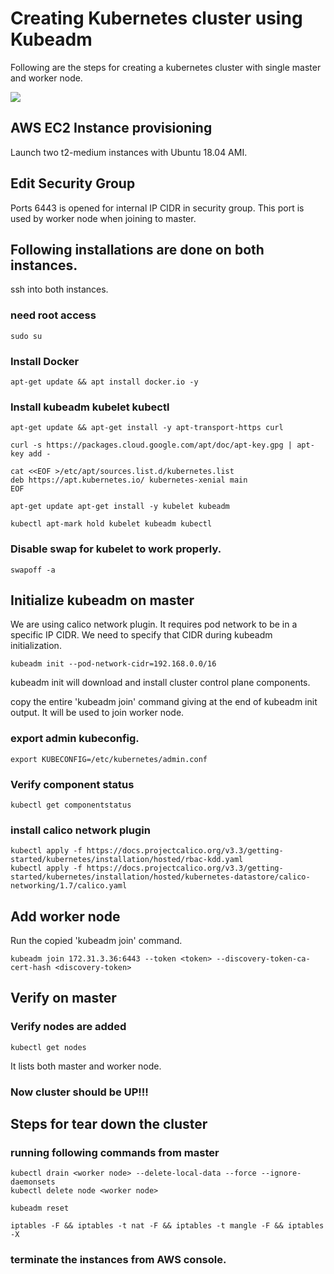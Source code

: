 # Creating Kubernetes cluster using Kubeadm

Following are the steps for creating a kubernetes cluster with single master and worker node.

![](https://i.imgur.com/ToeuZEX.png)


## AWS EC2 Instance provisioning
Launch two t2-medium instances with Ubuntu 18.04 AMI.

## Edit Security Group 
Ports 6443 is opened for internal IP CIDR in security group. This port is used by worker node when joining to master.


## Following installations are done on both instances.

ssh into both instances.

### need root access
```
sudo su
```

### Install Docker
```
apt-get update && apt install docker.io -y
```

### Install kubeadm kubelet kubectl
```
apt-get update && apt-get install -y apt-transport-https curl

curl -s https://packages.cloud.google.com/apt/doc/apt-key.gpg | apt-key add -

cat <<EOF >/etc/apt/sources.list.d/kubernetes.list
deb https://apt.kubernetes.io/ kubernetes-xenial main
EOF

apt-get update apt-get install -y kubelet kubeadm 

kubectl apt-mark hold kubelet kubeadm kubectl
```

### Disable swap for kubelet to work properly.
```
swapoff -a
```


## Initialize kubeadm on master

We are using calico network plugin. It requires pod network to be in a specific IP CIDR. We need to specify that CIDR during kubeadm initialization.

```
kubeadm init --pod-network-cidr=192.168.0.0/16
```

kubeadm init will download and install cluster control plane components.

copy the entire 'kubeadm join' command giving at the end of kubeadm init output. It will be used to join worker node.

### export admin kubeconfig.
```
export KUBECONFIG=/etc/kubernetes/admin.conf
```

### Verify component status
```
kubectl get componentstatus
```

### install calico network plugin
```
kubectl apply -f https://docs.projectcalico.org/v3.3/getting-started/kubernetes/installation/hosted/rbac-kdd.yaml
kubectl apply -f https://docs.projectcalico.org/v3.3/getting-started/kubernetes/installation/hosted/kubernetes-datastore/calico-networking/1.7/calico.yaml
```


## Add worker node
Run the copied 'kubeadm join' command.
```
kubeadm join 172.31.3.36:6443 --token <token> --discovery-token-ca-cert-hash <discovery-token>
```


## Verify on master

### Verify nodes are added
```
kubectl get nodes
```
It lists both master and worker node.

### Now cluster should be UP!!!



## Steps for tear down the cluster 

### running following commands from master
```
kubectl drain <worker node> --delete-local-data --force --ignore-daemonsets
kubectl delete node <worker node>

kubeadm reset

iptables -F && iptables -t nat -F && iptables -t mangle -F && iptables -X
```

### terminate the instances from AWS console.




